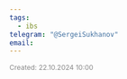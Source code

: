 ```yaml
---
tags:
  - ibs
telegram: "@SergeiSukhanov"
email:
---
```


<span style="font-size:12px; color:#888888;">Created: 22.10.2024 10:00</span>


